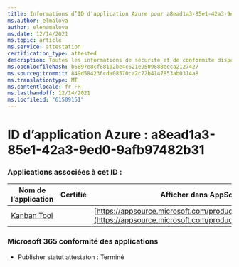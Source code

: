 ```yaml
---
title: Informations d’ID d’application Azure pour a8ead1a3-85e1-42a3-9ed0-9afb97482b31
ms.author: elmalova
author: elenamalova
ms.date: 12/14/2021
ms.topic: article
ms.service: attestation
certification_type: attested
description: Toutes les informations de sécurité et de conformité disponibles pour a8ead1a3-85e1-42a3-9ed0-9afb97482b31.
ms.openlocfilehash: b6897e8cf88102be4c621e9509888eeca2127427
ms.sourcegitcommit: 849d584236cda08570ca2c72b4147853ab0314a8
ms.translationtype: MT
ms.contentlocale: fr-FR
ms.lasthandoff: 12/14/2021
ms.locfileid: "61509151"
---
```

# <a name="azure-app-id-a8ead1a3-85e1-42a3-9ed0-9afb97482b31"></a>ID d’application Azure : a8ead1a3-85e1-42a3-9ed0-9afb97482b31


### <a name="apps-associated-with-this-id"></a>Applications associées à cet ID :
| **Nom de l’application** | **Certifié** | **Afficher dans AppSource** |
|--------------|---------------|-----------------------|
| [Kanban Tool](https://docs.microsoft.com/microsoft-365-app-certification/forward/WA200002121) |  | [https://appsource.microsoft.com/product/office/WA200002121](https://appsource.microsoft.com/product/office/WA200002121) |

### <a name="microsoft-365-app-compliance-status"></a>Microsoft 365 conformité des applications
- Publisher statut attestaton : Terminé
